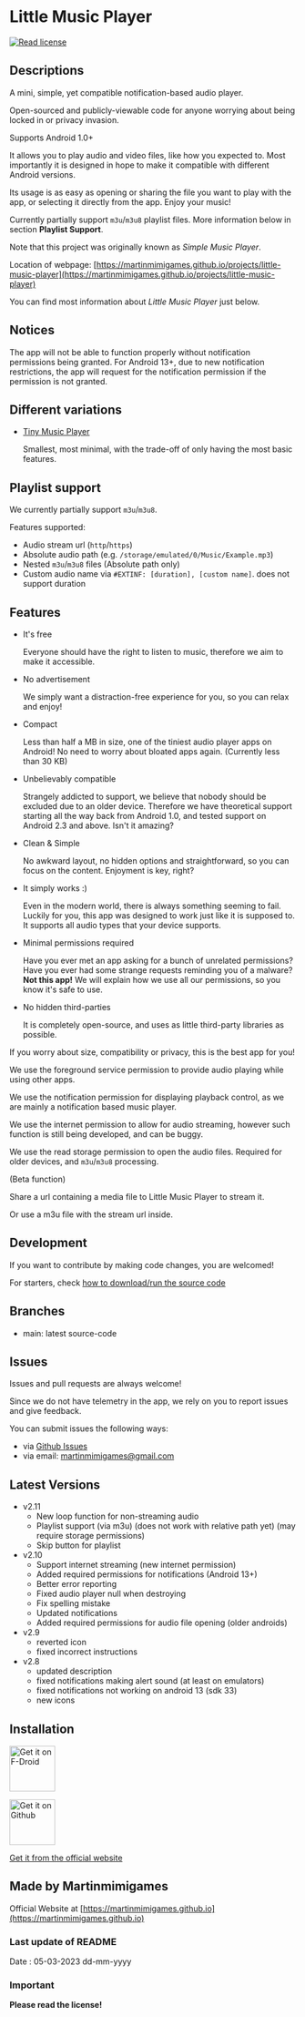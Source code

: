 # Little Music Player

[<img src="https://img.shields.io/github/license/martinmimigames/little-music-player?style=flat-square"
alt="Read license">](https://github.com/martinmimigames/little-music-player/blob/main/LICENSE.md)

## Descriptions

A mini, simple, yet compatible notification-based audio player. 

Open-sourced and publicly-viewable code for anyone worrying about being locked in or privacy
invasion.

Supports Android 1.0+

It allows you to play audio and video files, like how you expected to. Most importantly it is
designed in hope to make it compatible with different Android versions.

Its usage is as easy as opening or sharing the file you want to play with the app, or selecting it
directly from the app. Enjoy your music!

Currently partially support ```m3u```/```m3u8``` playlist files.
More information below in section **Playlist Support**.

Note that this project was originally known as *Simple Music Player*.

Location of webpage:
[https://martinmimigames.github.io/projects/little-music-player](https://martinmimigames.github.io/projects/little-music-player)

You can find most information about *Little Music Player* just below.

## Notices

The app will not be able to function properly without notification permissions being granted.
For Android 13+, due to new notification restrictions, the app will request for the notification
permission if the permission is not granted.

## Different variations

- [Tiny Music Player](https://github.com/martinmimigames/tiny-music-player)

  Smallest, most minimal, with the trade-off of only having the most basic features.

## Playlist support

We currently partially support ```m3u```/```m3u8```.

Features supported:

- Audio stream url (```http```/```https```)
- Absolute audio path (e.g. ```/storage/emulated/0/Music/Example.mp3```)
- Nested ```m3u```/```m3u8``` files (Absolute path only)
- Custom audio name via ```#EXTINF: [duration], [custom name]```. does not support duration

## Features

- It's free

  Everyone should have the right to listen to music, therefore we aim to make it accessible.

- No advertisement

  We simply want a distraction-free experience for you, so you can relax and enjoy!

- Compact

  Less than half a MB in size, one of the tiniest audio player apps on Android! No need to worry
  about bloated apps again. (Currently less than 30 KB)

- Unbelievably compatible

  Strangely addicted to support, we believe that nobody should be excluded due to an older device. Therefore we have theoretical support starting all the way back from Android 1.0, and tested support on Android 2.3 and above. Isn't it amazing?

- Clean & Simple

  No awkward layout, no hidden options and straightforward, so you can focus on the content. Enjoyment is key, right?

- It simply works :)

  Even in the modern world, there is always something seeming to fail. Luckily for you, this app was designed to work just like it is supposed to. It supports all audio types that your device supports.

- Minimal permissions required

  Have you ever met an app asking for a bunch of unrelated permissions? Have you ever had some
  strange requests reminding you of a malware? **Not this app!** We will explain how we use all our
  permissions, so you know it's safe to use.

- No hidden third-parties

  It is completely open-source, and uses as little third-party libraries as possible.

If you worry about size, compatibility or privacy, this is the best app for you!

We use the foreground service permission to provide audio playing while using other apps.

We use the notification permission for displaying playback control, as we are mainly a notification
based music player.

We use the internet permission to allow for audio streaming, however such function is still being
developed, and can be buggy.

We use the read storage permission to open the audio files.
Required for older devices, and ```m3u```/```m3u8``` processing.

(Beta function)

Share a url containing a media file to Little Music Player to stream it.

Or use a m3u file with the stream url inside.

## Development

If you want to contribute by making code changes, you are welcomed!

For starters, check [how to download/run the source code](/docs/contribution.md)

## Branches

- main: latest source-code

## Issues

Issues and pull requests are always welcome!

Since we do not have telemetry in the app, we rely on you to report issues and give feedback.

You can submit issues the following ways:

- via [Github Issues](https://github.com/martinmimigames/little-music-player/issues)
- via email: <martinmimigames@gmail.com>

## Latest Versions

- v2.11
  - New loop function for non-streaming audio
  - Playlist support (via m3u) (does not work with relative path yet) (may require storage
    permissions)
  - Skip button for playlist
- v2.10
  - Support internet streaming (new internet permission)
  - Added required permissions for notifications (Android 13+)
  - Better error reporting
  - Fixed audio player null when destroying
  - Fix spelling mistake
  - Updated notifications
  - Added required permissions for audio file opening (older androids)
- v2.9
  - reverted icon
  - fixed incorrect instructions
- v2.8
  - updated description
  - fixed notifications making alert sound (at least on emulators)
  - fixed notifications not working on android 13 (sdk 33)
  - new icons

## Installation


[<img src="https://martinmimigames.github.io/res/get-it-on/f-droid.png"
     alt="Get it on F-Droid"
     height="80">](https://f-droid.org/packages/com.martinmimigames.littlemusicplayer/)

[<img src="https://martinmimigames.github.io/res/get-it-on/github.png"
     alt="Get it on Github"
     height="80">](https://github.com/martinmimigames/little-music-player/releases/latest)

[Get it from the official website](https://martinmimigames.github.io/projects/little-music-player)

## Made by Martinmimigames

Official Website at [https://martinmimigames.github.io](https://martinmimigames.github.io)

### Last update of README

Date : 05-03-2023 dd-mm-yyyy

### Important

**Please read the license!**
